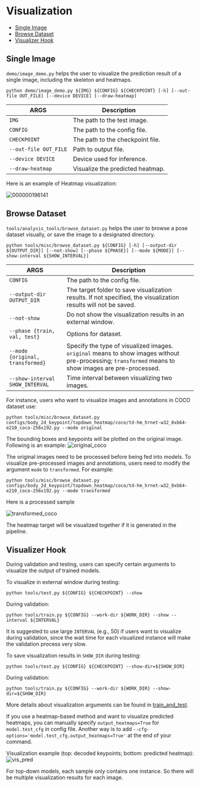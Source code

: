 # Visualization

- [Single Image](#single-image)
- [Browse Dataset](#browse-dataset)
- [Visualizer Hook](#visualizer-hook)

## Single Image

`demo/image_demo.py` helps the user to visualize the prediction result of a single image, including the skeleton and heatmaps.

```shell
python demo/image_demo.py ${IMG} ${CONFIG} ${CHECKPOINT} [-h] [--out-file OUT_FILE] [--device DEVICE] [--draw-heatmap]
```

| ARGS                  | Description                      |
| --------------------- | -------------------------------- |
| `IMG`                 | The path to the test image.      |
| `CONFIG`              | The path to the config file.     |
| `CHECKPOINT`          | The path to the checkpoint file. |
| `--out-file OUT_FILE` | Path to output file.             |
| `--device DEVICE`     | Device used for inference.       |
| `--draw-heatmap`      | Visualize the predicted heatmap. |

Here is an example of Heatmap visualization:

![000000196141](https://user-images.githubusercontent.com/13503330/222373580-88d93603-e00e-45e9-abdd-f504a62b4ca5.jpg)

## Browse Dataset

`tools/analysis_tools/browse_dataset.py` helps the user to browse a pose dataset visually, or save the image to a designated directory.

```shell
python tools/misc/browse_dataset.py ${CONFIG} [-h] [--output-dir ${OUTPUT_DIR}] [--not-show] [--phase ${PHASE}] [--mode ${MODE}] [--show-interval ${SHOW_INTERVAL}]
```

| ARGS                             | Description                                                                                                                                          |
| -------------------------------- | ---------------------------------------------------------------------------------------------------------------------------------------------------- |
| `CONFIG`                         | The path to the config file.                                                                                                                         |
| `--output-dir OUTPUT_DIR`        | The target folder to save visualization results. If not specified, the visualization results will not be saved.                                      |
| `--not-show`                     | Do not show the visualization results in an external window.                                                                                         |
| `--phase {train, val, test}`     | Options for dataset.                                                                                                                                 |
| `--mode {original, transformed}` | Specify the type of visualized images. `original` means to show images without pre-processing; `transformed` means to show images are pre-processed. |
| `--show-interval SHOW_INTERVAL`  | Time interval between visualizing two images.                                                                                                        |

For instance, users who want to visualize images and annotations in COCO dataset use:

```shell
python tools/misc/browse_dataset.py configs/body_2d_keypoint/topdown_heatmap/coco/td-hm_hrnet-w32_8xb64-e210_coco-256x192.py --mode original
```

The bounding boxes and keypoints will be plotted on the original image. Following is an example:
![original_coco](https://user-images.githubusercontent.com/26127467/187383698-7e518f21-b4cc-4712-9e97-99ddd8f0e437.jpg)

The original images need to be processed before being fed into models. To visualize pre-processed images and annotations, users need to modify the argument `mode`  to `transformed`. For example:

```shell
python tools/misc/browse_dataset.py configs/body_2d_keypoint/topdown_heatmap/coco/td-hm_hrnet-w32_8xb64-e210_coco-256x192.py --mode transformed
```

Here is a processed sample

![transformed_coco](https://user-images.githubusercontent.com/26127467/187386652-bd47335d-797c-4e8c-b823-2a4915f9812f.jpg)

The heatmap target will be visualized together if it is generated in the pipeline.

## Visualizer Hook

During validation and testing, users can specify certain arguments to visualize the output of trained models.

To visualize in external window during testing:

```shell
python tools/test.py ${CONFIG} ${CHECKPOINT} --show
```

During validation:

```shell
python tools/train.py ${CONFIG} --work-dir ${WORK_DIR} --show --interval ${INTERVAL}
```

It is suggested to use large `INTERVAL` (e.g., 50) if users want to visualize during validation, since the wait time for each visualized instance will make the validation process very slow.

To save visualization results in `SHOW_DIR` during testing:

```shell
python tools/test.py ${CONFIG} ${CHECKPOINT} --show-dir=${SHOW_DIR}
```

During validation:

```shell
python tools/train.py ${CONFIG} --work-dir ${WORK_DIR} --show-dir=${SHOW_DIR}
```

More details about visualization arguments can be found in [train_and_test](./train_and_test.md).

If you use a heatmap-based method and want to visualize predicted heatmaps, you can manually specify `output_heatmaps=True` for `model.test_cfg` in config file. Another way is to add `--cfg-options='model.test_cfg.output_heatmaps=True'` at the end of your command.

Visualization example (top: decoded keypoints; bottom: predicted heatmap):
![vis_pred](https://user-images.githubusercontent.com/26127467/187578902-30ef7bb0-9a93-4e03-bae0-02aeccf7f689.jpg)

For top-down models, each sample only contains one instance. So there will be multiple visualization results for each image.
